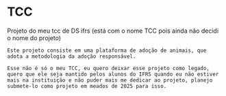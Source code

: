 # TCC
Projeto do meu tcc de DS ifrs (está com o nome TCC pois ainda não decidi o nome do projeto)

    Este projeto consiste em uma plataforma de adoção de animais, que adota a metodologia da adoção responsável.

    Esse não é só o meu TCC, eu quero deixar esse projeto como legado, quero que ele seja mantido pelos alunos do IFRS quando eu não estiver mais na instituição e não puder mais me dedicar ao projeto, planejo
    submete-lo como projeto em meados de 2025 para isso.
